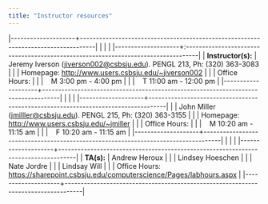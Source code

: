 ```yaml
---
title: "Instructor resources"
---
```


|--------------------+-----------------------------------------------------------------------------------|
|                    |                                                                                   |
|--------------------+:----------------------------------------------------------------------------------|
| **Instructor(s):** | Jeremy Iverson (<jiverson002@csbsju.edu>). PENGL 213, Ph: (320) 363-3083          |
|                    | Homepage: <http://www.users.csbsju.edu/~jiverson002>                              |
|                    | Office Hours:                                                                     |
|                    | &nbsp;&nbsp;&nbsp;M 3:00 pm - 4:00 pm                                             |
|                    | &nbsp;&nbsp;&nbsp;T 11:00 am - 12:00 pm                                           |
|--------------------+-----------------------------------------------------------------------------------|
|                    |                                                                                   |
|--------------------+-----------------------------------------------------------------------------------|
|                    | John Miller (<jmilller@csbsju.edu>). PENGL 215, Ph: (320) 363-3155                |
|                    | Homepage: <http://www.users.csbsju.edu/~jmiller>                                  |
|                    | Office Hours:                                                                     |
|                    | &nbsp;&nbsp;&nbsp;M 10:20 am - 11:15 am                                           |
|                    | &nbsp;&nbsp;&nbsp;F 10:20 am - 11:15 am                                           |
|--------------------+-----------------------------------------------------------------------------------|
|                    |                                                                                   |
|--------------------+-----------------------------------------------------------------------------------|
| **TA(s):**         | Andrew Heroux                                                                     |
|                    | Lindsey Hoeschen                                                                  |
|                    | Nate Jordre                                                                       |
|                    | Lindsay Will                                                                      |
|                    | Office Hours: <https://sharepoint.csbsju.edu/computerscience/Pages/labhours.aspx> |
|--------------------+-----------------------------------------------------------------------------------|
